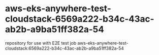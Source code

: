# aws-eks-anywhere-test-cloudstack-6569a222-b34c-43ac-ab2b-a9ba51ff382a-54
repository for use with E2E test job aws-eks-anywhere-test-cloudstack:6569a222-b34c-43ac-ab2b-a9ba51ff382a-54
